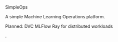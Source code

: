 SimpleOps

A simple Machine Learning Operations platform.

Planned:
DVC
MLFlow
Ray for distributed workloads

.